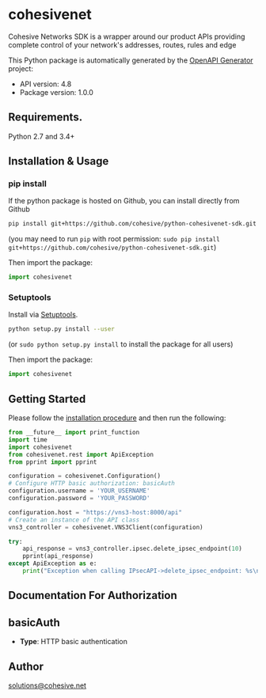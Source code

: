 # cohesivenet
Cohesive Networks SDK is a wrapper around our product APIs providing complete control of your network's addresses, routes, rules and edge

This Python package is automatically generated by the [OpenAPI Generator](https://openapi-generator.tech) project:

- API version: 4.8
- Package version: 1.0.0

## Requirements.

Python 2.7 and 3.4+

## Installation & Usage
### pip install

If the python package is hosted on Github, you can install directly from Github

```sh
pip install git+https://github.com/cohesive/python-cohesivenet-sdk.git
```
(you may need to run `pip` with root permission: `sudo pip install git+https://github.com/cohesive/python-cohesivenet-sdk.git`)

Then import the package:
```python
import cohesivenet 
```

### Setuptools

Install via [Setuptools](http://pypi.python.org/pypi/setuptools).

```sh
python setup.py install --user
```
(or `sudo python setup.py install` to install the package for all users)

Then import the package:
```python
import cohesivenet
```

## Getting Started

Please follow the [installation procedure](#installation--usage) and then run the following:

```python
from __future__ import print_function
import time
import cohesivenet
from cohesivenet.rest import ApiException
from pprint import pprint

configuration = cohesivenet.Configuration()
# Configure HTTP basic authorization: basicAuth
configuration.username = 'YOUR_USERNAME'
configuration.password = 'YOUR_PASSWORD'

configuration.host = "https://vns3-host:8000/api"
# Create an instance of the API class
vns3_controller = cohesivenet.VNS3Client(configuration)

try:
    api_response = vns3_controller.ipsec.delete_ipsec_endpoint(10)
    pprint(api_response)
except ApiException as e:
    print("Exception when calling IPsecAPI->delete_ipsec_endpoint: %s\n" % e)

```

## Documentation For Authorization

## basicAuth

- **Type**: HTTP basic authentication

## Author

solutions@cohesive.net
